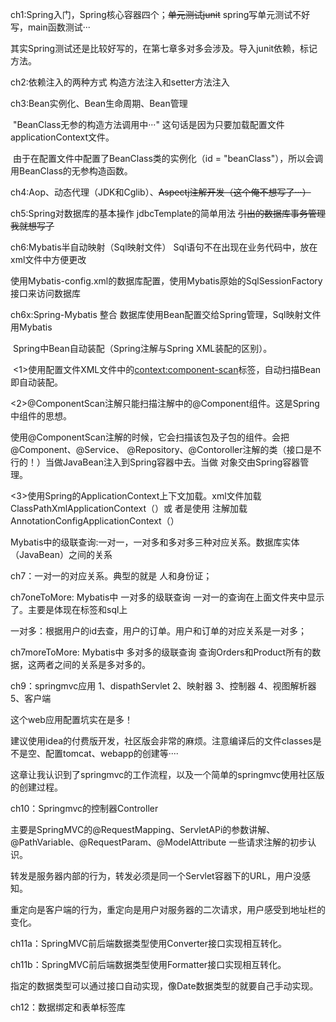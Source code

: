 ch1:Spring入门，Spring核心容器四个；~~单元测试junit~~  spring写单元测试不好写，main函数测试···

​		其实Spring测试还是比较好写的，在第七章多对多会涉及。导入junit依赖，标记方法。

ch2:依赖注入的两种方式  构造方法注入和setter方法注入

ch3:Bean实例化、Bean生命周期、Bean管理  

​		"BeanClass无参的构造方法调用中···"  这句话是因为只要加载配置文件applicationContext文件。

​		由于在配置文件中配置了BeanClass类的实例化（id = "beanClass"），所以会调用BeanClass的无参构造函数。

ch4:Aop、动态代理（JDK和Cglib）、~~Aspectj注解开发（这个俺不想写了···）~~

ch5:Spring对数据库的基本操作   jdbcTemplate的简单用法    ~~引出的数据库事务管理我就想写了~~

ch6:Mybatis半自动映射（Sql映射文件） Sql语句不在出现在业务代码中，放在xml文件中方便更改

​		使用Mybatis-config.xml的数据库配置，使用Mybatis原始的SqlSessionFactory接口来访问数据库

ch6x:Spring-Mybatis 整合    数据库使用Bean配置交给Spring管理，Sql映射文件用Mybatis

​		Spring中Bean自动装配（Spring注解与Spring XML装配的区别）。

​			<1>使用配置文件XML文件中的<context:component-scan>标签，自动扫描Bean即自动装配。

​			<2>@ComponentScan注解只能扫描注解中的@Component组件。这是Spring中组件的思想。

​				使用@ComponentScan注解的时候，它会扫描该包及子包的组件。会把@Component、@Service、				@Repository、@Contoroller注解的类（接口是不行的！）当做JavaBean注入到Spring容器中去。当做				对象交由Spring容器管理。

​			<3>使用Spring的ApplicationContext上下文加载。xml文件加载ClassPathXmlApplicationContext（）或				者是使用                                                                    注解加载AnnotationConfigApplicationContext（）

​		Mybatis中的级联查询:一对一，一对多和多对多三种对应关系。数据库实体（JavaBean）之间的关系

ch7：一对一的对应关系。典型的就是  人和身份证；

ch7oneToMore: Mybatis中 一对多的级联查询   一对一的查询在上面文件夹中显示了。主要是体现在标签和sql上

​		一对多：根据用户的id去查，用户的订单。用户和订单的对应关系是一对多；

ch7moreToMore: Mybatis中 多对多的级联查询   查询Orders和Product所有的数据，这两者之间的关系是多对多的。

ch9：springmvc应用 1、dispathServlet  2、映射器   3、控制器  4、视图解析器 5、客户端

   这个web应用配置坑实在是多！

   建议使用idea的付费版开发，社区版会非常的麻烦。注意编译后的文件classes是不是空、配置tomcat、webapp的创建等····

   这章让我认识到了springmvc的工作流程，以及一个简单的springmvc使用社区版的创建过程。

ch10：Springmvc的控制器Controller

​	主要是SpringMVC的@RequestMapping、ServletAPi的参数讲解、@PathVariable、@RequestParam、@ModelAttribute 一些请求注解的初步认识。

​    转发是服务器内部的行为，转发必须是同一个Servlet容器下的URL，用户没感知。

​	重定向是客户端的行为，重定向是用户对服务器的二次请求，用户感受到地址栏的变化。

ch11a：SpringMVC前后端数据类型使用Converter接口实现相互转化。

ch11b：SpringMVC前后端数据类型使用Formatter接口实现相互转化。

​	指定的数据类型可以通过接口自动实现，像Date数据类型的就要自己手动实现。

ch12：数据绑定和表单标签库
